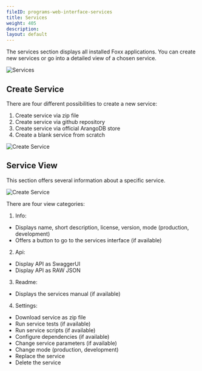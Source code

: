 ```yaml
---
fileID: programs-web-interface-services
title: Services
weight: 405
description: 
layout: default
---
```

The services section displays all installed Foxx applications. You can create new services
or go into a detailed view of a chosen service.

![Services](images/servicesView.png)

## Create Service

There are four different possibilities to create a new service:

1. Create service via zip file
2. Create service via github repository
3. Create service via official ArangoDB store
4. Create a blank service from scratch

![Create Service](images/installService.png)

## Service View

This section offers several information about a specific service. 

![Create Service](images/serviceView.png)

There are four view categories: 

1. Info:
  - Displays name, short description, license, version, mode (production, development)
  - Offers a button to go to the services interface (if available)

2. Api:
 - Display API as SwaggerUI
 - Display API as RAW JSON

3. Readme:
 - Displays the services manual (if available)

4. Settings:
 - Download service as zip file
 - Run service tests (if available)
 - Run service scripts (if available)
 - Configure dependencies (if available)
 - Change service parameters (if available)
 - Change mode (production, development)
 - Replace the service
 - Delete the service
